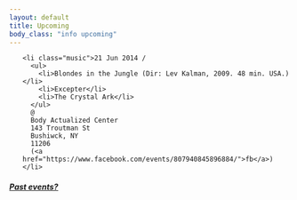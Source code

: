 ```yaml
---
layout: default
title: Upcoming 
body_class: "info upcoming"
---
```

<ul class="classed root">

    <li class="music">21 Jun 2014 / 
      <ul>
        <li>Blondes in the Jungle (Dir: Lev Kalman, 2009. 48 min. USA.)</li>
        <li>Excepter</li>
        <li>The Crystal Ark</li>
      </ul>
      @
      Body Actualized Center
      143 Troutman St 
      Bushiwck, NY
      11206
      (<a href="https://www.facebook.com/events/807940845896884/">fb</a>)
    </li>
</ul>

<h5><a href="chronology.html">Past events?</a></h5>
